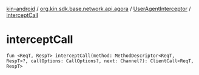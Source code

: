 [kin-android](../../index.md) / [org.kin.sdk.base.network.api.agora](../index.md) / [UserAgentInterceptor](index.md) / [interceptCall](./intercept-call.md)

# interceptCall

`fun <ReqT, RespT> interceptCall(method: MethodDescriptor<ReqT, RespT>?, callOptions: CallOptions?, next: Channel?): ClientCall<ReqT, RespT>`
